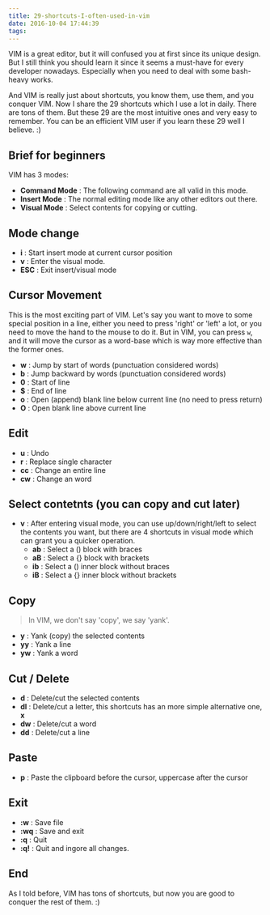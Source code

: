 ```yaml
---
title: 29-shortcuts-I-often-used-in-vim
date: 2016-10-04 17:44:39
tags:
---
```


VIM is a great editor, but it will confused you at first since its unique design. But I still think you should learn it since it seems a must-have for every developer nowadays. Especially when you need to deal with some bash-heavy works.

And VIM is really just about shortcuts, you know them, use them, and you conquer VIM. Now I share the 29 shortcuts which I use a lot in daily. There are tons of them. But these 29 are the most intuitive ones and very easy to remember. You can be an efficient VIM user if you learn these 29 well I believe. :)

<!--more-->

## Brief for beginners
VIM has 3 modes:

* **Command Mode** : The following command are all valid in this mode.
* **Insert Mode** : The normal editing mode like any other editors out there.
* **Visual Mode** : Select contents for copying or cutting.

## Mode change
* **i** : Start insert mode at current cursor position
* **v** : Enter the visual mode.
* **ESC** : Exit insert/visual mode

## Cursor Movement
This is the most exciting part of VIM. Let's say you want to move to some special position in a line, either you need to press 'right' or 'left' a lot, or you need to move the hand to the mouse to do it. But in VIM, you can press `w`, and it will move the cursor as a word-base which is way more effective than the former ones.
* **w** : Jump by start of words (punctuation considered words)
* **b** : Jump backward by words (punctuation considered words)
* **0** : Start of line
* **$** : End of line
* **o** : Open (append) blank line below current line (no need to press return)
* **O** : Open blank line above current line

## Edit
* **u** : Undo
* **r** : Replace single character
* **cc** : Change an entire line
* **cw** : Change an word

## Select contetnts (you can copy and cut later)
* **v** : After entering visual mode, you can use up/down/right/left to select the contents you want, but there are 4 shortcuts in visual mode which can grant you a quicker operation.
  * **ab** : Select a () block with braces
  * **aB** : Select a {} block with brackets
  * **ib** : Select a () inner block without braces
  * **iB** : Select a {} inner block without brackets

## Copy
>In VIM, we don't say 'copy', we say 'yank'.

* **y** : Yank (copy) the selected contents
* **yy** : Yank a line
* **yw** : Yank a word

## Cut / Delete
* **d** : Delete/cut the selected contents
* **dl** : Delete/cut a letter, this shortcuts has an more simple alternative one, **x**
* **dw** : Delete/cut a word
* **dd** : Delete/cut a line

## Paste
* **p** : Paste the clipboard before the cursor, uppercase after the cursor

## Exit
* **:w** : Save file
* **:wq** : Save and exit
* **:q** : Quit
* **:q!** : Quit and ingore all changes.

## End
As I told before, VIM has tons of shortcuts, but now you are good to conquer the rest of them. :)